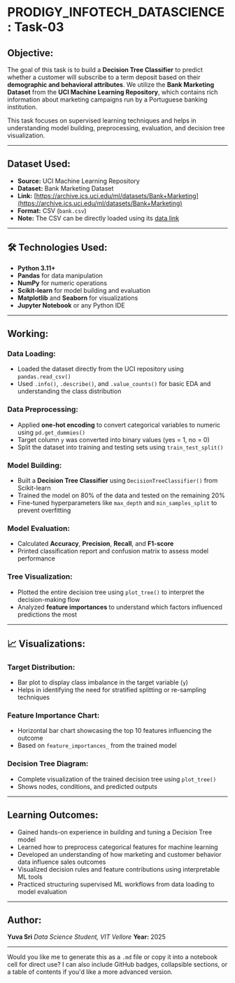 
# **PRODIGY\_INFOTECH\_DATASCIENCE: Task-03**

##  **Objective:**

The goal of this task is to build a **Decision Tree Classifier** to predict whether a customer will subscribe to a term deposit based on their **demographic and behavioral attributes**. We utilize the **Bank Marketing Dataset** from the **UCI Machine Learning Repository**, which contains rich information about marketing campaigns run by a Portuguese banking institution.

This task focuses on supervised learning techniques and helps in understanding model building, preprocessing, evaluation, and decision tree visualization.

---

##  **Dataset Used:**

* **Source:** UCI Machine Learning Repository
* **Dataset:** Bank Marketing Dataset
* **Link:** [https://archive.ics.uci.edu/ml/datasets/Bank+Marketing](https://archive.ics.uci.edu/ml/datasets/Bank+Marketing)
* **Format:** CSV (`bank.csv`)
* **Note:** The CSV can be directly loaded using its [data link](https://archive.ics.uci.edu/ml/machine-learning-databases/00222/bank.csv)

---

## 🛠 **Technologies Used:**

* **Python 3.11+**
* **Pandas** for data manipulation
* **NumPy** for numeric operations
* **Scikit-learn** for model building and evaluation
* **Matplotlib** and **Seaborn** for visualizations
* **Jupyter Notebook** or any Python IDE

---

##  **Working:**

###  **Data Loading:**

* Loaded the dataset directly from the UCI repository using `pandas.read_csv()`
* Used `.info()`, `.describe()`, and `.value_counts()` for basic EDA and understanding the class distribution

###  **Data Preprocessing:**

* Applied **one-hot encoding** to convert categorical variables to numeric using `pd.get_dummies()`
* Target column `y` was converted into binary values (yes = 1, no = 0)
* Split the dataset into training and testing sets using `train_test_split()`

###  **Model Building:**

* Built a **Decision Tree Classifier** using `DecisionTreeClassifier()` from Scikit-learn
* Trained the model on 80% of the data and tested on the remaining 20%
* Fine-tuned hyperparameters like `max_depth` and `min_samples_split` to prevent overfitting

###  **Model Evaluation:**

* Calculated **Accuracy**, **Precision**, **Recall**, and **F1-score**
* Printed classification report and confusion matrix to assess model performance

###  **Tree Visualization:**

* Plotted the entire decision tree using `plot_tree()` to interpret the decision-making flow
* Analyzed **feature importances** to understand which factors influenced predictions the most

---

## 📈 **Visualizations:**

###  Target Distribution:

* Bar plot to display class imbalance in the target variable (`y`)
* Helps in identifying the need for stratified splitting or re-sampling techniques

###  Feature Importance Chart:

* Horizontal bar chart showcasing the top 10 features influencing the outcome
* Based on `feature_importances_` from the trained model

###  Decision Tree Diagram:

* Complete visualization of the trained decision tree using `plot_tree()`
* Shows nodes, conditions, and predicted outputs

---

##  **Learning Outcomes:**

* Gained hands-on experience in building and tuning a Decision Tree model
* Learned how to preprocess categorical features for machine learning
* Developed an understanding of how marketing and customer behavior data influence sales outcomes
* Visualized decision rules and feature contributions using interpretable ML tools
* Practiced structuring supervised ML workflows from data loading to model evaluation

---

##  **Author:**

**Yuva Sri**
*Data Science Student, VIT Vellore*
**Year:** 2025

---

Would you like me to generate this as a `.md` file or copy it into a notebook cell for direct use? I can also include GitHub badges, collapsible sections, or a table of contents if you'd like a more advanced version.
